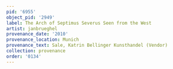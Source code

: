 ```yaml
---
pid: '6955'
object_pid: '2949'
label: The Arch of Septimus Severus Seen from the West
artist: janbrueghel
provenance_date: '2010'
provenance_location: Munich
provenance_text: Sale, Katrin Bellinger Kunsthandel (Vendor)
collection: provenance
order: '0134'
---
```

